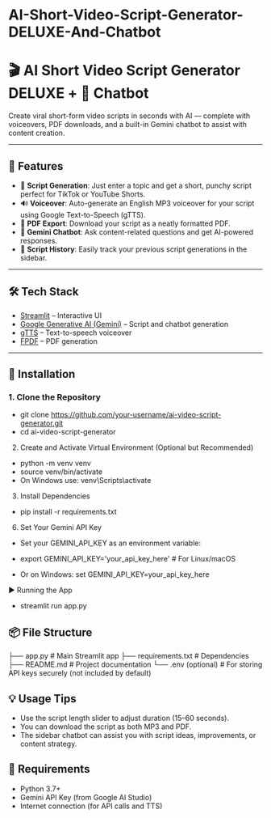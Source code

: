 # AI-Short-Video-Script-Generator-DELUXE-And-Chatbot

# 🎬 AI Short Video Script Generator DELUXE + 🤖 Chatbot

Create viral short-form video scripts in seconds with AI — complete with voiceovers, PDF downloads, and a built-in Gemini chatbot to assist with content creation.

---

## 🚀 Features

- 🎯 **Script Generation**: Just enter a topic and get a short, punchy script perfect for TikTok or YouTube Shorts.
- 🔊 **Voiceover**: Auto-generate an English MP3 voiceover for your script using Google Text-to-Speech (gTTS).
- 📄 **PDF Export**: Download your script as a neatly formatted PDF.
- 🧠 **Gemini Chatbot**: Ask content-related questions and get AI-powered responses.
- 💾 **Script History**: Easily track your previous script generations in the sidebar.

---

## 🛠️ Tech Stack

- [Streamlit](https://streamlit.io/) – Interactive UI
- [Google Generative AI (Gemini)](https://ai.google.dev/) – Script and chatbot generation
- [gTTS](https://pypi.org/project/gTTS/) – Text-to-speech voiceover
- [FPDF](https://pyfpdf.readthedocs.io/) – PDF generation

---

## 🔧 Installation

### 1. Clone the Repository
- git clone https://github.com/your-username/ai-video-script-generator.git
- cd ai-video-script-generator

2. Create and Activate Virtual Environment (Optional but Recommended)
- python -m venv venv
- source venv/bin/activate
- On Windows use: venv\Scripts\activate

3. Install Dependencies
- pip install -r requirements.txt

6. Set Your Gemini API Key
- Set your GEMINI_API_KEY as an environment variable:

- export GEMINI_API_KEY='your_api_key_here'  # For Linux/macOS

 - Or on Windows: set GEMINI_API_KEY=your_api_key_here
  
▶️ Running the App
- streamlit run app.py

## 📦 File Structure
├── app.py                 # Main Streamlit app
├── requirements.txt       # Dependencies
├── README.md              # Project documentation
└── .env (optional)        # For storing API keys securely (not included by default)


## 💡 Usage Tips
- Use the script length slider to adjust duration (15–60 seconds).
- You can download the script as both MP3 and PDF.
- The sidebar chatbot can assist you with script ideas, improvements, or content strategy.

## 📌 Requirements
- Python 3.7+
- Gemini API Key (from Google AI Studio)
- Internet connection (for API calls and TTS)
